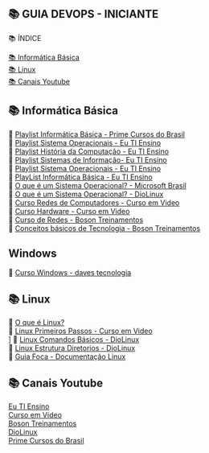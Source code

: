## 📚 GUIA DEVOPS - INICIANTE

📚 ÍNDICE

[📚 Informática Básica](#-informatica-basica) <br>
[📚 Linux](#-Linux) <br>
[📚 Canais Youtube](#-canais-youtube) <br>

## 📚 Informática Básica

🔖 [Playlist Informática Básica - Prime Cursos do Brasil](https://www.youtube.com/watch?v=JdSTF0iYYhI&list=PLFKhhNd35zq8TY5Ux_bxSZDLAasXGCu0v) <br>
🔖 [Playlist Sistema Operacionais - Eu TI Ensino](https://www.youtube.com/watch?v=yjfB-asZVF4&list=PLX0VJrazYICAsMkwtlyFueL3BL9geGe59) <br>
🔖 [Playlist História da Computação - Eu TI Ensino](https://www.youtube.com/watch?v=ilwewVTh1R4&list=PLX0VJrazYICA7wJoYjLjTREwNHD3X8wE_) <br>
🔖 [Playlist Sistemas de Informação- Eu TI Ensino](https://www.youtube.com/watch?v=TnYjJl5PHHw&list=PLX0VJrazYICBIgjFIgngZbAknQVTJjpWp) <br>
🔖 [Playlist Sistema Operacionais - Eu TI Ensino](https://www.youtube.com/watch?v=ilwewVTh1R4&list=PLX0VJrazYICA7wJoYjLjTREwNHD3X8wE_) <br>
🔖 [PlayList Informática Básica - Eu TI Ensino](https://www.youtube.com/watch?v=WULwZ6v_Ai8&list=PLX0VJrazYICBIpZ9l8xi-I19Kmq7Ayecl) <br>
🔖 [O que é um Sistema Operacional? - Microsoft Brasil](https://www.youtube.com/watch?v=WGNCsW1FAmY) <br>
🔖 [O que é um Sistema Operacional? - DioLinux](https://www.youtube.com/watch?v=NTD8YkiCUPM) <br>
🔖 [Curso Redes de Computadores - Curso em Video](https://www.youtube.com/watch?v=QkMbqL8QD9w&list=PLHz_AreHm4dkd4lr9G0Up-W-YaHYdTDuP) <br>
🔖 [Curso Hardware - Curso em Video](https://www.youtube.com/watch?v=iT6E92Kt38o&list=PLHz_AreHm4dn1JHgN9wpbIUhzZmycYQXW) <br>
🔖 [Curso de Redes - Boson Treinamentos](https://www.youtube.com/watch?v=efGBoJ-f_2Y&list=PLucm8g_ezqNpGh95n-OdEk06ity7YYfvU) <br>
🔖 [Conceitos básicos de Tecnologia - Boson Treinamentos](https://www.youtube.com/watch?v=y9ZVnWWtBrM&list=PLucm8g_ezqNp1l6FDf_w8m1ppZOlG_nLc) <br>

## Windows

🔖 [Curso Windows - daves tecnologia](https://www.youtube.com/watch?v=-0KKHRXJfqU&list=PL5EmR7zuTn_bGORMWjHODQh_0dJIJ7sFL) <br>

## 📚 Linux

🔖 [O que é Linux?](https://www.youtube.com/watch?v=K05CssAbQgo) <br>
🔖 [Linux Primeiros Passos - Curso em Video](https://www.youtube.com/watch?v=6nN2EglOqCM&list=PLHz_AreHm4dlIXleu20uwPWFOSswqLYbV) <br>]
🔖 [Linux Comandos Básicos - DioLinux](https://www.youtube.com/watch?v=JEhVB4VHsTI&t=215s) <br>
🔖 [Linux Estrutura Diretorios - DioLinux](https://www.youtube.com/watch?v=90UseHX4-ns) <br>
🔖 [Guia Foca - Documentação Linux](https://guiafoca.org/) <br>

## 📚 Canais Youtube

[Eu TI Ensino](https://www.youtube.com/channel/UCtsOBVg5qi8iMzLSEAVOtdQ) <br>
[Curso em Video](https://www.youtube.com/c/CursoemV%C3%ADdeo) <br>
[Boson Treinamentos](https://www.youtube.com/channel/UCzOGJclZQvPVgYZIwERsf5g) <br>
[DioLinux](https://www.youtube.com/c/DiolinuxBr) <br>
[Prime Cursos do Brasil](https://www.youtube.com/channel/UCsx_cUyk45MDH5AE6jb2qgw) <br>